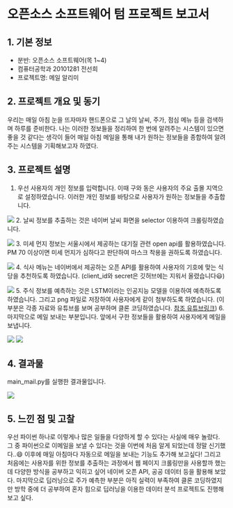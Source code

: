 # 오픈소스 소프트웨어 텀 프로젝트 보고서
## 1. 기본 정보

- 분반: 오픈소스 소프트웨어(목 1~4)
- 컴퓨터공학과 20101281 전선희
- 프로젝트명: 메일 알리미
## 2. 프로젝트 개요 및 동기
 우리는 매일 아침 눈을 뜨자마자 핸드폰으로 그 날의 날씨, 주가, 점심 메뉴 등을 검색하며 하루를 준비한다. 나는 이러한 정보들을 정리하여 한 번에 알려주는 시스템이 있으면 좋을 것 같다는 생각이 들어 매일 아침 메일을 통해 내가 원하는 정보들을 종합하여 알려주는 시스템을 기획해보고자 하였다.
## 3. 프로젝트 설명
1. 우선 사용자의 개인 정보를 입력합니다. 이때 구와 동은 사용자의 주요 출몰 지역으로 설정하였습니다. 이러한 개인 정보를 바탕으로 사용자가 원하는 정보들을 추출합니다.

![](https://images.velog.io/images/funnysunny08/post/3f1e4a6b-e9d4-4faf-99f2-f7bc7a9afb24/info.png)
2. 날씨 정보를 추출하는 것은 네이버 날씨 화면을 selector 이용하여 크롤링하였습니다.

![](https://images.velog.io/images/funnysunny08/post/2d3bea12-9092-446b-9bfa-5c13d28477b0/weather.png)
3. 미세 먼지 정보는 서울시에서 제공하는 대기질 관련 open api를 활용하였습니다. PM 70 이상이면 미세 먼지가 심하다고 판단하여 마스크 착용을 권하도록 하였습니다.

![](https://images.velog.io/images/funnysunny08/post/87dc177d-8672-4240-a45a-7c9c35595838/misae.png)
4. 식사 메뉴는 네이버에서 제공하는 오픈 API를 활용하여 사용자의 기호에 맞는 식당을 추천하도록 하였습니다. (client_id와 secret은 깃허브에는 지워서 올렸습니다😃)

![](https://images.velog.io/images/funnysunny08/post/baceefef-35b7-42b3-b589-b2fa41aafec0/matjip.png)
5. 주식 정보를 예측하는 것은 LSTM이라는 인공지능 모델을 이용하여 예측하도록 하였습니다. 그리고 png 파일로 저장하여 사용자에게 같이 첨부하도록 하였습니다.
(이 부분은 각종 자료와 유튜브를 보며 공부하며 클론 코딩하였습니다. [참조 유튜브링크](https://www.youtube.com/watch?v=sG_WeGbZ9A4))
6. 마지막으로 메일 보내는 부분입니다. 앞에서 구한 정보들을 활용하여 사용자에게 메일을 보냅니다. 


![](https://images.velog.io/images/funnysunny08/post/bfd43c50-ba09-4a32-a937-890c4e359e34/mail1.png)
![](https://images.velog.io/images/funnysunny08/post/f7ab8a3e-ab9c-4330-a4a1-ea91250eb490/mail2.png)

## 4. 결과물
main_mail.py를 실행한 결과물입니다.

![](https://images.velog.io/images/funnysunny08/post/eb57c8d4-6056-4fe0-9121-47d9b9c4ce09/result_mail.png)


## 5. 느낀 점 및 고찰
 우선 파이썬 하나로 이렇게나 많은 일들을 다양하게 할 수 있다는 사실에 매우 놀랐다. 그 중 파이썬으로 이메일을 보낼 수 있다는 것을 이번에 처음 알게 되었는데 정말 신기했다..😄 이후에 매일 아침마다 자동으로 메일을 보내는 기능도 추가해 보고싶다! 그리고 처음에는 사용자를 위한 정보를 추출하는 과정에서 웹 페이지 크롤링만을 사용할까 했는데 다양한 방식을 공부하고 익히고 싶어 네이버 오픈 API, 공공 데이터 등을 활용해 보았다. 마지막으로 딥러닝으로 주가 예측한 부분은 아직 실력이 부족하여 클론 코딩하였지만 방학 중에 더 공부하여 혼자 힘으로 딥러닝을 이용한 데이터 분석 프로젝트도 진행해보고 싶다. 
